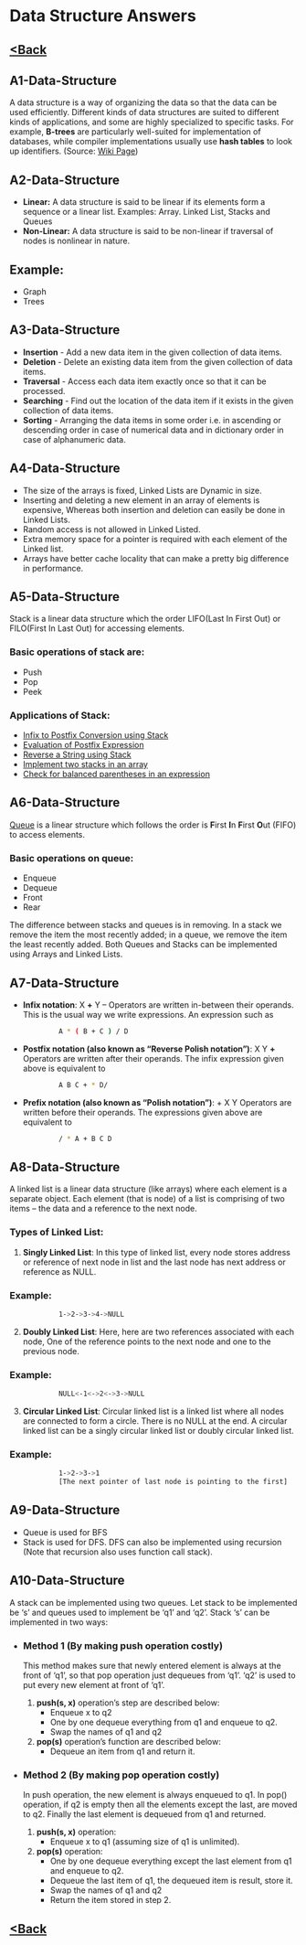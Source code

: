 # Data Structure Answers
## [<Back](../../questions/data_structure/Q1-50.md)

## A1-Data-Structure
A data structure is a way of organizing the data so that the data can be used efficiently. Different kinds of data structures are suited to different kinds of applications, and some are highly specialized to specific tasks. For example, **B-trees** are particularly well-suited for implementation of databases, while compiler implementations usually use **hash tables** to look up identifiers. (Source: [Wiki Page](http://en.wikipedia.org/wiki/Data_structure))

## A2-Data-Structure
- **Linear:** A data structure is said to be linear if its elements form a sequence or a linear list. Examples: Array. Linked List, Stacks and Queues
- **Non-Linear:** A data structure is said to be non-linear if traversal of nodes is nonlinear in nature. 

## Example:
- Graph
- Trees

## A3-Data-Structure
- **Insertion** - Add a new data item in the given collection of data items.
- **Deletion** - Delete an existing data item from the given collection of data items.
- **Traversal** - Access each data item exactly once so that it can be processed.
- **Searching** - Find out the location of the data item if it exists in the given collection of                      data items.
- **Sorting** - Arranging the data items in some order i.e. in ascending or descending order in                     case of numerical data and in dictionary order in case of alphanumeric data.

## A4-Data-Structure
- The size of the arrays is fixed, Linked Lists are Dynamic in size.
- Inserting and deleting a new element in an array of elements is expensive, Whereas both insertion   and deletion can easily be done in Linked Lists.
- Random access is not allowed in Linked Listed.
- Extra memory space for a pointer is required with each element of the Linked list.
- Arrays have better cache locality that can make a pretty big difference in performance.

## A5-Data-Structure
Stack is a linear data structure which the order LIFO(Last In First Out) or FILO(First In Last Out) for accessing elements.

### Basic operations of stack are: 
- Push
- Pop
- Peek

### Applications of Stack:
- [Infix to Postfix Conversion using Stack](http://geeksquiz.com/stack-set-2-infix-to-postfix/)
- [Evaluation of Postfix Expression](http://geeksquiz.com/stack-set-4-evaluation-postfix-expression/)
- [Reverse a String using Stack](http://geeksquiz.com/stack-set-3-reverse-string-using-stack/)
- [Implement two stacks in an array](https://www.geeksforgeeks.org/implement-two-stacks-in-an-array/)
- [Check for balanced parentheses in an expression](https://www.geeksforgeeks.org/check-for-balanced-parentheses-in-an-expression/)


## A6-Data-Structure
[Queue](http://en.wikipedia.org/wiki/Queue_%28data_structure%29) is a linear structure which follows the order is **F**irst **I**n **F**irst **O**ut (FIFO) to access elements.

### Basic operations on queue:
- Enqueue
- Dequeue
- Front
- Rear

The difference between stacks and queues is in removing. In a stack we remove the item the most recently added; in a queue, we remove the item the least recently added. Both Queues and Stacks can be implemented using Arrays and Linked Lists.

## A7-Data-Structure
- **Infix notation**: X **+** Y – Operators are written in-between their operands. This is the usual way we write expressions. An expression such as
```bash
            A * ( B + C ) / D
```

- **Postfix notation (also known as “Reverse Polish notation”)**: X Y **+** Operators are written after their operands. The infix expression given above is equivalent to
```bash
            A B C + * D/
```

- **Prefix notation (also known as “Polish notation”)**: + X Y Operators are written before their operands. The expressions given above are equivalent to
```bash
            / * A + B C D
```

## A8-Data-Structure
A linked list is a linear data structure (like arrays) where each element is a separate object. Each element (that is node) of a list is comprising of two items – the data and a reference to the next node.
### Types of Linked List:
1. **Singly Linked List**: In this type of linked list, every node stores address or reference of next node in list and the last node has next address or reference as NULL.
### Example:
```bash
            1->2->3->4->NULL
```
2. **Doubly Linked List**: Here, here are two references associated with each node, One of the reference points to the next node and one to the previous node.
### Example:
```bash
            NULL<-1<->2<->3->NULL
```
3. **Circular Linked List**: Circular linked list is a linked list where all nodes are connected to form a circle. There is no NULL at the end. A circular linked list can be a singly circular linked list or doubly circular linked list.
### Example:
```bash
            1->2->3->1
            [The next pointer of last node is pointing to the first]
```

## A9-Data-Structure
- Queue is used for BFS
- Stack is used for DFS. DFS can also be implemented using recursion (Note that recursion also uses   function call stack).

## A10-Data-Structure
A stack can be implemented using two queues. Let stack to be implemented be ‘s’ and queues used to implement be ‘q1’ and ‘q2’. Stack ‘s’ can be implemented in two ways:

- ### Method 1 (By making push operation costly)
    This method makes sure that newly entered element is always at the front of ‘q1’, so that pop operation just dequeues from ‘q1’. ‘q2’ is used to put every new element at front of ‘q1’.

    1. **push(s, x)** operation’s step are described below:
        - Enqueue x to q2
        - One by one dequeue everything from q1 and enqueue to q2.
        - Swap the names of q1 and q2
    2. **pop(s)** operation’s function are described below:
        - Dequeue an item from q1 and return it.

- ### Method 2 (By making pop operation costly)
    In push operation, the new element is always enqueued to q1. In pop() operation, if q2 is empty then all the elements except the last, are moved to q2. Finally the last element is dequeued from q1 and returned.

    1. **push(s, x)** operation:
        - Enqueue x to q1 (assuming size of q1 is unlimited).
    2. **pop(s)** operation:
        - One by one dequeue everything except the last element from q1 and enqueue to q2.
        - Dequeue the last item of q1, the dequeued item is result, store it.
        - Swap the names of q1 and q2
        - Return the item stored in step 2.


## [<Back](../../questions/data_structure/Q1-50.md)